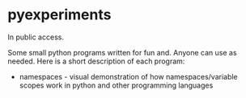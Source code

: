 # pyexperiments
In public access.

Some small python programs written for fun and. Anyone can use as needed. 
Here is a short description of each program:
* namespaces - visual demonstration of how namespaces/variable scopes work in python and other programming languages
